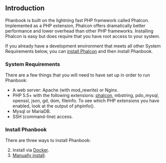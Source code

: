 ## Introduction
Phanbook is built on the lightning fast PHP framework called Phalcon.
Implemented as a PHP extension, Phalcon offers dramatically better performance
and lower overhead than other PHP frameworks.  Installing Phalcon is easy but
does require that you have root access to your system.

If you already have a development environment that meets all other System
Requirements below, you can [install
Phalcon](https://docs.phalconphp.com/en/latest/reference/install.html)
and then install Phanbook.

### System Requirements

There are a few things that you will need to have set up in order to run
Phanbook:

- A web server: Apache (with mod_rewrite) or Nginx.
- PHP 5.5+ with the following extensions:
[phalcon](https://docs.phalconphp.com/en/latest/reference/install.html),
mbstring, pdo_mysql, openssl, json, gd, dom, fileinfo. To see which PHP
extensions you have enabled, look at the output of phpinfo().
- Mysql or MariaDB.
- SSH (command-line) access.

### Install Phanbook

There are three ways to install Phanbook:

2. Install via [Docker](./docker.md).
3. [Manually install](./manual).
